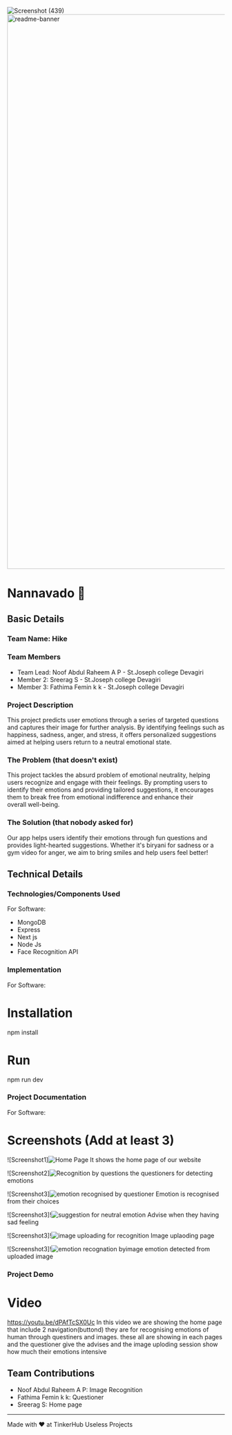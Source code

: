 ![Screenshot (439)](https://github.com/user-attachments/assets/fc83c3e8-959a-4fb1-8fd5-d4e3e9223d9c)<img width="1280" alt="readme-banner" src="https://github.com/user-attachments/assets/35332e92-44cb-425b-9dff-27bcf1023c6c">

# Nannavado 🎯


## Basic Details
### Team Name: Hike


### Team Members
- Team Lead: Noof Abdul Raheem A P - St.Joseph college Devagiri
- Member 2: Sreerag S  -  St.Joseph college Devagiri
- Member 3: Fathima Femin k k -  St.Joseph college Devagiri

### Project Description
This project predicts user emotions through a series of targeted questions and captures their image for further analysis.
By identifying feelings such as happiness, sadness, anger, and stress, it offers personalized suggestions aimed at helping users return to a neutral emotional state.

### The Problem (that doesn't exist)
This project tackles the absurd problem of emotional neutrality, helping users recognize and engage with their feelings.
By prompting users to identify their emotions and providing tailored suggestions, it encourages them to break free from emotional indifference and enhance their overall well-being.

### The Solution (that nobody asked for)
Our app helps users identify their emotions through fun questions and provides light-hearted suggestions. 
Whether it's biryani for sadness or a gym video for anger, we aim to bring smiles and help users feel better!

## Technical Details
### Technologies/Components Used
For Software:
- MongoDB
- Express
- Next js
- Node Js
- Face Recognition API

### Implementation
For Software:
# Installation
npm install

# Run
npm run dev

### Project Documentation
For Software:

# Screenshots (Add at least 3)
![Screenshot1]![Home Page](https://github.com/user-attachments/assets/6bacf03b-6a5e-4c19-b6f8-4470abd7d593)
It shows the home page of our website

![Screenshot2]![Recognition by questions](https://github.com/user-attachments/assets/5e52bd81-7453-4363-95af-013af6da5d95)
the questioners for detecting emotions

![Screenshot3]![emotion recognised by questioner](https://github.com/user-attachments/assets/952b10e0-19e8-40ab-8bc7-bf51bbd3d966)
Emotion is recognised from their choices

![Screenshot3]!![suggestion for neutral emotion](https://github.com/user-attachments/assets/f58a49d0-18e4-4863-bc2d-d528a57b14b4)
Advise when they having sad feeling

![Screenshot3]!![image uploading for recognition](https://github.com/user-attachments/assets/c36bad5c-b1c6-4ce9-8cc1-deaf5216294c)
Image uplaoding page

![Screenshot3]!![emotion recognation byimage](https://github.com/user-attachments/assets/50cff6a8-cd3f-4e5c-9477-2493e658e565)
emotion detected from uploaded image



### Project Demo
# Video
https://youtu.be/dPAfTcSX0Uc
In this video we are showing the home page that include 2 navigation(buttond)
they are for recognising emotions of human through questiners and images.
these all are showing in each pages
and the questioner give the advises
and the image uploding session show  how much their emotions intensive


## Team Contributions
- Noof Abdul Raheem A P: Image Recognition
- Fathima Femin k k: Questioner
- Sreerag S: Home page

---
Made with ❤️ at TinkerHub Useless Projects 
